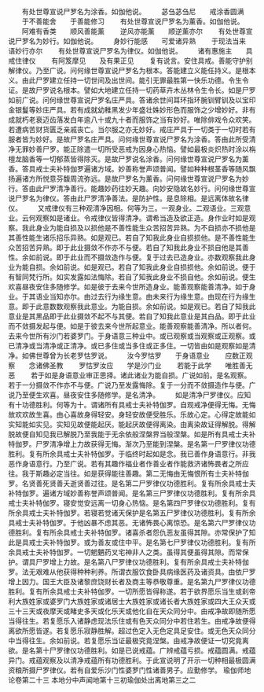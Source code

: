 <!-- { "loadSidebar": true } -->
　　有处世尊宣说尸罗名为涂香。如伽他说。
　　苾刍苾刍尼　　戒涂香圆满
　　于不善能舍　　于善能修习
　　有处世尊宣说尸罗名为薰香。如伽他说。
　　阿难有香类　　顺风善能薰
　　逆风亦能薰　　顺逆薰亦尔
　　有处世尊宣说尸罗名为妙行。如伽他说。
　　身妙行能感　　可爱诸异熟
　　于现法当来　　语妙行亦尔
　　有处世尊宣说尸罗名为律仪。如伽他说。
　　诸有惠施主　　具戒住律仪
　　有阿笈摩见　　及有果正见
　　复有说言。安住具戒。善能守护别解律仪。乃至广说。问何缘世尊宣说尸罗名为根本。答能建立义能任持义。是根本义。由此尸罗建立任持一切世间及出世间。能引无罪最胜第一快乐功德。令生令证。是故尸罗说名根本。譬如大地建立任持一切药草卉木丛林令生令长。如是尸罗如前广说。问何缘世尊宣说尸罗名庄严具。答诸余世间耳环指环腕钏臂钏及以宝印金银鬘等妙庄严具。若有成就幼稚黑发少年盛壮姝妙形色而服饰之少增妙好。非有成就朽老衰迈齿落发白年逾八十或九十者而服饰之当有妙好。唯除俳戏令众欢笑。若遭病苦财货匮乏亲戚丧亡。当尔服之亦无妙好。戒庄严具于一切类于一切时若有服者皆为妙好。是故尸罗名庄严具。问何缘世尊宣说尸罗名为涂香。答由此所受清净无罪妙善尸罗。能正除遣一切所受恶戒为因身心热恼。譬如最极炎炽热时涂以栴檀龙脑香等一切郁蒸皆得除灭。是故尸罗说名涂香。问何缘世尊宣说尸罗名为薰香。答具戒士夫补特伽罗遍诸方域。妙善称誉声颂普闻。譬如种种根茎香等随风飘扬遍诸方所悦意芬馥周流弥远。是故尸罗名为薰香。问何缘世尊宣说尸罗名为妙行。答由此尸罗清净善行。能趣妙药往妙天趣。向妙安隐故名妙行。问何缘世尊宣说尸罗名为律仪。答由此尸罗清净善法。是防护性。是息除相。是远离体故名律仪。
　　又戒律仪有三种观清净因相。何等为三。一观身业。二观语业。三观意业。云何观察如是诸业。令戒律仪皆得清净。谓希当造及欲正造。身作业时如是观察。我此身业为能自损及以损他是不善性能生众苦招苦异熟。为不自损亦不损他是其善性能生诸乐招乐异熟。如是观已。若自了知我此身业自损损他。是不善性能生众苦招苦异熟。即于此业摄敛不作亦不与便。若自了知我此身业不损自他是其善性。余如前说。即于此业而不摄敛造作与便。复于过去已造身业。亦数观察我此身业为能自损。余如前说。如是观已。若自了知我此身业自损损他。余如前说。便于有智同梵行所。如实发露如法悔除。若自了知我此身业不损自他。余如前说。便生欢喜昼夜安住多随修学。如是彼于去来今世所造身业。能善观察能善清净。如于身业。于其语业当知亦尔。由过去行为缘生意。由未来行为缘生意。由现在行为缘生意。即于此意数数观察我此意业。为能自损。余如前说。如是观已。若自了知我此意业是其黑品即于此业摄敛不起不与其便。若自了知我此意业是其白品。即于此业而不敛摄发起与便。如是于彼去来今世所起意业。能善观察能善清净。所以者何。去来今世所有沙门若婆罗门。于身语意三种业中。或已观察或当观察或正观察。或已清净或当清净或正清净。或已多住或当多住或正多住。一切皆由如是观察如是清净。如佛世尊曾为长老罗怙罗说。
　　汝今罗怙罗　　于身语意业
　　应数正观察　　念诸佛圣教
　　罗怙罗汝应　　学是沙门业
　　若能于此学　　唯胜善无恶
　　若于如是身语意业审正思择。诸此诸业为能自损。广说如前。是名观察。若于一分摄敛不作亦不与便。广说乃至发露悔除。复于一分而不敛摄造作与便。广说乃至便生欢喜。昼夜安住多随修学。是名清净。
　　如是清净尸罗律仪。应知有十功德胜利。何等为十。谓诸所有具戒士夫补特伽罗。自观戒净便得无悔。无悔故欢欢故生喜。由心喜故身得轻安。身轻安故便受胜乐。乐故心定。心得定故能如实知能如实见。实知见故便能起厌。能起厌故便得离染。由离染故证得解脱。得解脱故便自知见我已解脱乃至我能于无余依般涅槃界当般涅槃。如是所有具戒士夫补特伽罗。尸罗清净增上力故获得无悔。渐次乃至能到涅槃。是名第一尸罗律仪功德胜利。复有所余具戒士夫补特伽罗。于临终时起如是念。我已善作身语意行。非我恶作身语意行。乃至广说。若有其趣作福业者作善业者作能救济诸怖畏者之所应往。我于斯趣必定当往。如是获得能往善趣。第二无悔由无悔恨所有士夫补特伽罗。名贤善死贤善夭逝贤善过往。是名第二尸罗律仪功德胜利。复有所余具戒士夫补特伽罗。遍诸方域妙善称誉声颂普闻。是名第三尸罗律仪功德胜利。复有所余具戒士夫补特伽罗。寝安觉安远离一切身心热恼。是名第四尸罗律仪功德胜利。复有所余具戒士夫补特伽罗。若寝若觉诸天保护是名第五尸罗律仪功德胜利。复有所余具戒士夫补特伽罗。于他凶暴不虑其恶。无诸怖畏心离惊恐。是名第六尸罗律仪功德胜利。复有所余具戒士夫补特伽罗。诸喜杀者怨仇恶友虽得其隙。亦常保护了知此是具戒士夫补特伽罗。或为善友或住中平。是名第七尸罗律仪功德胜利。复有所余具戒士夫补特伽罗。一切魍魉药叉宅神非人之类。虽得其便虽得其隙。而常保护。谓具尸罗增上力故。是名第八尸罗律仪功德胜利。复有所余具戒士夫补特伽罗。法无艰难从他获得种种利养。所谓衣服饮食卧具病缘医药及诸资具。由依尸罗增上因力。国王大臣及诸黎庶饶财长者及商主等恭敬尊重。是名第九尸罗律仪功德胜利。复有所余具戒士夫补特伽罗。一切所愿皆得称遂。若于欲界愿乐当生或刹帝利大族姓家或婆罗门大族姓家或诸居士大族姓家或诸长者大族姓家或四大王众天或三十三天或夜摩天或睹史多天或化乐天或他化自在天众同分中。由戒净故即随所愿当得往生。若复愿乐入诸静虑现法乐住或有色天众同分中若住若生。由戒净故便得离欲所愿皆遂。若复愿乐寂静胜解。超过色定入无色定具足安住。或无色天众同分中当得往生。余如前说。若复愿乐当证最极究竟涅槃。由戒净故便证一切究竟离欲。是名第十尸罗律仪功德胜利。如是已说戒蕴。广辨戒蕴亏损。戒蕴圆满。戒蕴异门。戒蕴观察及以清净戒蕴所有功德胜利。于此宣说明了开示一切种相最极圆满资粮所摄尸罗律仪。若有自爱乐沙门性婆罗门性诸善男子。应勤修学。
瑜伽师地论卷第二十三
本地分中声闻地第十三初瑜伽处出离地第三之二
